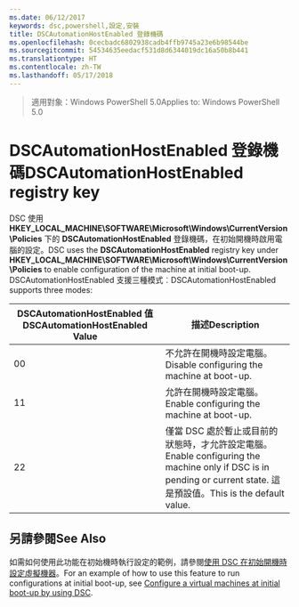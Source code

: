 ```yaml
---
ms.date: 06/12/2017
keywords: dsc,powershell,設定,安裝
title: DSCAutomationHostEnabled 登錄機碼
ms.openlocfilehash: 0cecbadc6802938cadb4ffb9745a23e6b98544be
ms.sourcegitcommit: 54534635eedacf531d8d6344019dc16a50b8b441
ms.translationtype: HT
ms.contentlocale: zh-TW
ms.lasthandoff: 05/17/2018
---
```

><span data-ttu-id="a9aca-103">適用對象：Windows PowerShell 5.0</span><span class="sxs-lookup"><span data-stu-id="a9aca-103">Applies to: Windows PowerShell 5.0</span></span>

# <a name="dscautomationhostenabled-registry-key"></a><span data-ttu-id="a9aca-104">DSCAutomationHostEnabled 登錄機碼</span><span class="sxs-lookup"><span data-stu-id="a9aca-104">DSCAutomationHostEnabled registry key</span></span>

<span data-ttu-id="a9aca-105">DSC 使用 **HKEY_LOCAL_MACHINE\SOFTWARE\Microsoft\Windows\CurrentVersion\Policies** 下的 **DSCAutomationHostEnabled** 登錄機碼，在初始開機時啟用電腦的設定。</span><span class="sxs-lookup"><span data-stu-id="a9aca-105">DSC uses the **DSCAutomationHostEnabled** registry key under **HKEY_LOCAL_MACHINE\SOFTWARE\Microsoft\Windows\CurrentVersion\Policies** to enable configuration of the machine at initial boot-up.</span></span>
<span data-ttu-id="a9aca-106">DSCAutomationHostEnabled 支援三種模式︰</span><span class="sxs-lookup"><span data-stu-id="a9aca-106">DSCAutomationHostEnabled supports three modes:</span></span>

|  <span data-ttu-id="a9aca-107">DSCAutomationHostEnabled 值</span><span class="sxs-lookup"><span data-stu-id="a9aca-107">DSCAutomationHostEnabled Value</span></span>  |  <span data-ttu-id="a9aca-108">描述</span><span class="sxs-lookup"><span data-stu-id="a9aca-108">Description</span></span>   |
|---|---|
<span data-ttu-id="a9aca-109">0</span><span class="sxs-lookup"><span data-stu-id="a9aca-109">0</span></span> | <span data-ttu-id="a9aca-110">不允許在開機時設定電腦。</span><span class="sxs-lookup"><span data-stu-id="a9aca-110">Disable configuring the machine at boot-up.</span></span> |
<span data-ttu-id="a9aca-111">1</span><span class="sxs-lookup"><span data-stu-id="a9aca-111">1</span></span> | <span data-ttu-id="a9aca-112">允許在開機時設定電腦。</span><span class="sxs-lookup"><span data-stu-id="a9aca-112">Enable configuring the machine at boot-up.</span></span> |
<span data-ttu-id="a9aca-113">2</span><span class="sxs-lookup"><span data-stu-id="a9aca-113">2</span></span> | <span data-ttu-id="a9aca-114">僅當 DSC 處於暫止或目前的狀態時，才允許設定電腦。</span><span class="sxs-lookup"><span data-stu-id="a9aca-114">Enable configuring the machine only if DSC is in pending or current state.</span></span> <span data-ttu-id="a9aca-115">這是預設值。</span><span class="sxs-lookup"><span data-stu-id="a9aca-115">This is the default value.</span></span> |

## <a name="see-also"></a><span data-ttu-id="a9aca-116">另請參閱</span><span class="sxs-lookup"><span data-stu-id="a9aca-116">See Also</span></span>

<span data-ttu-id="a9aca-117">如需如何使用此功能在初始機時執行設定的範例，請參閱[使用 DSC 在初始開機時設定虛擬機器](bootstrapDsc.md)。</span><span class="sxs-lookup"><span data-stu-id="a9aca-117">For an example of how to use this feature to run configurations at initial boot-up, see [Configure a virtual machines at initial boot-up by using DSC](bootstrapDsc.md).</span></span>